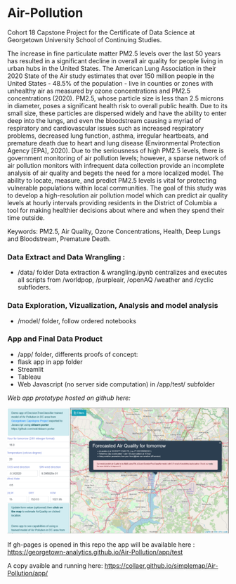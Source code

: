 # Air-Pollution
Cohort 18 Capstone Project for the Certificate of Data Science at Georgetown University School of Continuing Studies.

The increase in fine particulate matter PM2.5 levels over the last 50 years has resulted in a significant decline in overall air quality for people living in urban hubs in the United States. The American Lung Association in their 2020 State of the Air study estimates that over 150 million people in the United States - 48.5% of the population - live in counties or zones with unhealthy air as measured by ozone concentrations and PM2.5 concentrations (2020). PM2.5, whose particle size is less than 2.5 microns in diameter, poses a significant health risk to overall public health. Due to its small size, these particles are dispersed widely and have the ability to enter deep into the lungs, and even the bloodstream causing a myriad of respiratory and cardiovascular issues such as increased respiratory problems, decreased lung function, asthma, irregular heartbeats, and premature death due to heart and lung disease (Environmental Protection Agency [EPA], 2020). Due to the seriousness of high PM2.5 levels, there is government monitoring of air pollution levels; however, a sparse network of air pollution monitors with infrequent data collection provide an incomplete analysis of air quality and begets the need for a more localized model. The ability to locate, measure, and predict PM2.5 levels is vital for protecting vulnerable populations within local communities. The goal of this study was to develop a high-resolution air pollution model which can predict air quality levels at hourly intervals providing residents in the District of Columbia a tool for making healthier decisions about where and when they spend their time outside.

Keywords:  PM2.5, Air Quality, Ozone Concentrations, Health, Deep Lungs and Bloodstream, Premature Death.


### Data Extract and Data Wrangling :

- /data/ folder Data extraction & wrangling.ipynb centralizes and executes all scripts from /worldpop, /purpleair, /openAQ /weather and /cyclic subfloders.

### Data Exploration, Vizualization, Analysis and model analysis

- /model/ folder, follow ordered notebooks

### App and Final Data Product

- /app/ folder, differents proofs of concept:
 - flask app in app folder
 - Streamlit
 - Tableau
 - Web Javascript (no server side computation) in /app/test/ subfolder

*Web app prototype hosted on github here:*

[![AirQuality Prototype App](/app/test/airquality-prototype-app.png)](https://collaer.github.io/simplemap/Air-Pollution/app/)

If gh-pages is opened in this repo the app will be available here :
https://georgetown-analytics.github.io/Air-Pollution/app/test

A copy avaible and running here:
https://collaer.github.io/simplemap/Air-Pollution/app/
